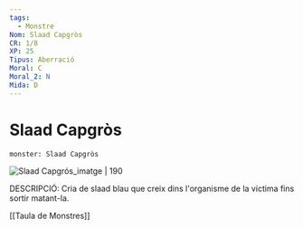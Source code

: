 ```yaml
---
tags:
  - Monstre
Nom: Slaad Capgròs
CR: 1/8
XP: 25
Tipus: Aberració
Moral: C
Moral_2: N
Mida: D
---
```

# Slaad Capgròs

```statblock
monster: Slaad Capgròs
```

![Slaad Capgrós_imatge | 190](https://static.wikia.nocookie.net/penrith/images/0/0a/Slaad_Tapole.jpg/revision/latest/scale-to-width-down/350?cb=20190812155440)

DESCRIPCIÓ: 
Cria de slaad blau que creix dins l'organisme de la víctima fins sortir matant-la.

[[Taula de Monstres]]